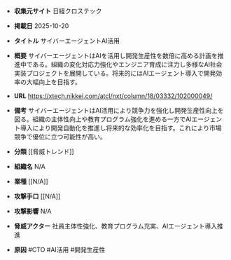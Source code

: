 - **収集元サイト**
日経クロステック

- **掲載日**
2025-10-20

- **タイトル**
サイバーエージェントAI活用

- **概要**
サイバーエージェントはAIを活用し開発生産性を数倍に高める計画を推進中である。組織の変化対応力強化やエンジニア育成に注力し多様なAI社会実装プロジェクトを展開している。将来的にはAIエージェント導入で開発効率の大幅向上を目指す。

- **URL**
https://xtech.nikkei.com/atcl/nxt/column/18/03332/102000049/

- **備考**
サイバーエージェントはAI活用により競争力を強化し開発生産性向上を図る。組織の主体性向上や教育プログラム強化を進める一方でAIエージェント導入により開発自動化を推進し将来的な効率化を目指す。これにより市場競争で優位に立つ可能性が高い。

- **分類**
[[脅威トレンド]]

- **組織名**
N/A

- **業種**
[[N/A]]

- **攻撃手口**
[[N/A]]

- **攻撃影響**
N/A

- **脅威アクター**
社員主体性強化、教育プログラム充実、AIエージェント導入推進

- **原因**
#CTO #AI活用 #開発生産性
